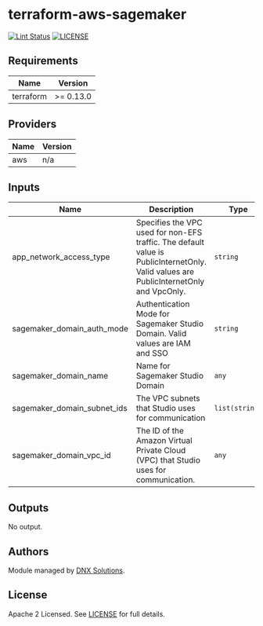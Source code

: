 # terraform-aws-sagemaker

[![Lint Status](https://github.com/DNXLabs/terraform-aws-template/workflows/Lint/badge.svg)](https://github.com/DNXLabs/terraform-aws-template/actions)
[![LICENSE](https://img.shields.io/github/license/DNXLabs/terraform-aws-template)](https://github.com/DNXLabs/terraform-aws-template/blob/master/LICENSE)

<!--- BEGIN_TF_DOCS --->

## Requirements

| Name | Version |
|------|---------|
| terraform | >= 0.13.0 |

## Providers

| Name | Version |
|------|---------|
| aws | n/a |

## Inputs

| Name | Description | Type | Default | Required |
|------|-------------|------|---------|:--------:|
| app\_network\_access\_type | Specifies the VPC used for non-EFS traffic. The default value is PublicInternetOnly. Valid values are PublicInternetOnly and VpcOnly. | `string` | `"PublicInternetOnly"` | no |
| sagemaker\_domain\_auth\_mode | Authentication Mode for Sagemaker Studio Domain. Valid values are IAM and SSO | `string` | `"IAM"` | no |
| sagemaker\_domain\_name | Name for Sagemaker Studio Domain | `any` | n/a | yes |
| sagemaker\_domain\_subnet\_ids | The VPC subnets that Studio uses for communication | `list(string)` | n/a | yes |
| sagemaker\_domain\_vpc\_id | The ID of the Amazon Virtual Private Cloud (VPC) that Studio uses for communication. | `any` | n/a | yes |

## Outputs

No output.

<!--- END_TF_DOCS --->

## Authors

Module managed by [DNX Solutions](https://github.com/DNXLabs).

## License

Apache 2 Licensed. See [LICENSE](https://github.com/DNXLabs/terraform-aws-sagemaker/blob/master/LICENSE) for full details.
